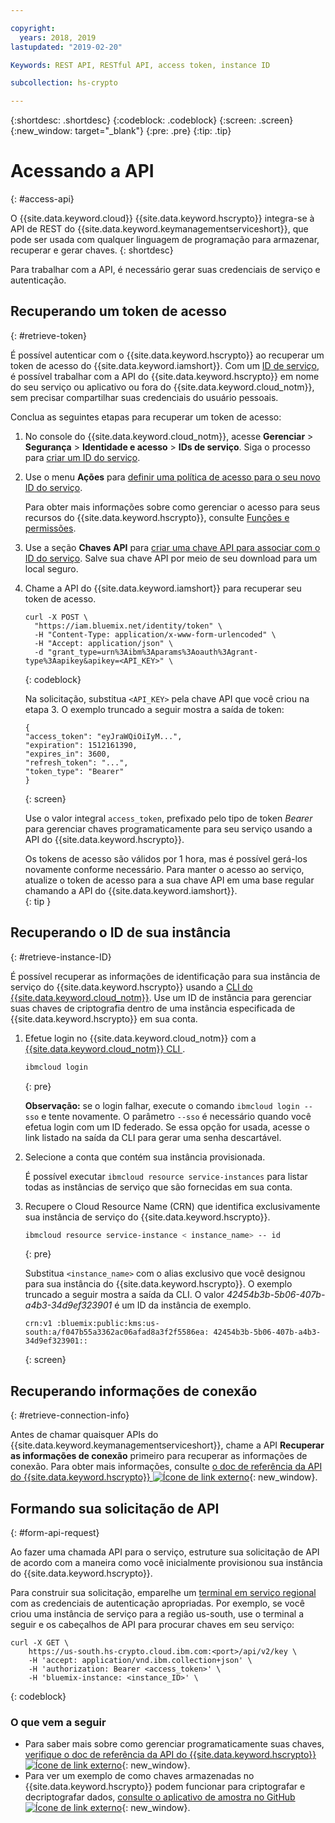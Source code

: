 ```yaml
---

copyright:
  years: 2018, 2019
lastupdated: "2019-02-20"

Keywords: REST API, RESTful API, access token, instance ID

subcollection: hs-crypto

---
```


{:shortdesc: .shortdesc}
{:codeblock: .codeblock}
{:screen: .screen}
{:new_window: target="_blank"}
{:pre: .pre}
{:tip: .tip}

# Acessando a API
{: #access-api}

O {{site.data.keyword.cloud}} {{site.data.keyword.hscrypto}} integra-se à API de REST do {{site.data.keyword.keymanagementserviceshort}}, que pode ser usada com qualquer linguagem de programação para armazenar, recuperar e gerar chaves.
{: shortdesc}

Para trabalhar com a API, é necessário gerar suas credenciais de serviço e autenticação.

## Recuperando um token de acesso
{: #retrieve-token}

É possível autenticar com o {{site.data.keyword.hscrypto}} ao recuperar um token de acesso do
{{site.data.keyword.iamshort}}. Com um [ID de serviço](/docs/iam/serviceid.html#serviceids), é possível trabalhar
com a API do {{site.data.keyword.hscrypto}} em nome do seu serviço ou aplicativo ou fora do
{{site.data.keyword.cloud_notm}}, sem precisar compartilhar suas credenciais do usuário pessoais.  

<!-- If you want to authenticate with your user credentials, you can retrieve your token by running `ibmcloud iam oauth-tokens` in the [{{site.data.keyword.cloud_notm}} CLI](/docs/cli/index.html#overview).
{: tip} -->

Conclua as seguintes etapas para recuperar um token de acesso:

1. No console do {{site.data.keyword.cloud_notm}}, acesse **Gerenciar** &gt;
**Segurança** &gt; **Identidade e acesso** &gt; **IDs de serviço**. Siga o processo para [criar um ID do serviço](/docs/iam/serviceid.html#creating-a-service-id).
2. Use o menu **Ações** para [definir uma política de acesso para o seu novo ID do serviço](/docs/iam/serviceidaccess.html).

    Para obter mais informações sobre como gerenciar o acesso para seus recursos do
{{site.data.keyword.hscrypto}}, consulte [Funções e permissões](/docs/services/hs-crypto/manage-access.html#roles).
3. Use a seção **Chaves API** para [criar uma chave API para associar com o ID do serviço](/docs/iam/serviceid_keys.html#serviceidapikeys). Salve sua chave API por meio de seu download para um local seguro.
4. Chame a API do {{site.data.keyword.iamshort}} para recuperar seu token de acesso.

    ```cURL
    curl -X POST \
      "https://iam.bluemix.net/identity/token" \
      -H "Content-Type: application/x-www-form-urlencoded" \
      -H "Accept: application/json" \
      -d "grant_type=urn%3Aibm%3Aparams%3Aoauth%3Agrant-type%3Aapikey&apikey=<API_KEY>" \
    ```
    {: codeblock}

    Na solicitação, substitua `<API_KEY>` pela chave API que você criou na etapa 3. O exemplo truncado
a seguir mostra a saída de token:

    ```
    {
    "access_token": "eyJraWQiOiIyM...",
    "expiration": 1512161390,
    "expires_in": 3600,
    "refresh_token": "...",
    "token_type": "Bearer"
    }
    ```
    {: screen}

    Use o valor integral `access_token`, prefixado pelo tipo de token _Bearer_ para gerenciar chaves
programaticamente para seu serviço usando a API do {{site.data.keyword.hscrypto}}.

    Os tokens de acesso são válidos por 1 hora, mas é possível gerá-los novamente conforme necessário. Para manter o acesso ao serviço, atualize o token de acesso para a sua chave API em uma base regular chamando a API do {{site.data.keyword.iamshort}}.   
    {: tip }

## Recuperando o ID de sua instância
{: #retrieve-instance-ID}

É possível recuperar as informações de identificação para sua instância de serviço do {{site.data.keyword.hscrypto}} usando a [CLI do {{site.data.keyword.cloud_notm}}](/docs/cli/index.html#overview). Use um ID de instância para gerenciar suas chaves de criptografia dentro de uma instância especificada de
{{site.data.keyword.hscrypto}} em sua conta.

1. Efetue login no  {{site.data.keyword.cloud_notm}}  com a  [ {{site.data.keyword.cloud_notm}}  CLI ](/docs/cli/index.html#overview).

    ```sh
    ibmcloud login
    ```
    {: pre}

    **Observação:** se o login falhar, execute o comando `ibmcloud login --sso` e tente novamente. O parâmetro `--sso` é necessário quando você efetua login com um ID federado. Se essa opção for usada, acesse o link listado na saída da CLI para gerar uma senha descartável.

2. Selecione a conta que contém sua instância provisionada.

    É possível executar `ibmcloud resource service-instances` para listar todas as instâncias de serviço que são fornecidas em sua conta.

3. Recupere o Cloud Resource Name (CRN) que identifica exclusivamente sua instância de serviço do {{site.data.keyword.hscrypto}}.

    ```sh
    ibmcloud resource service-instance < instance_name> -- id
    ```
    {: pre}

    Substitua `<instance_name>` com o alias exclusivo que você designou para sua instância do
{{site.data.keyword.hscrypto}}. O exemplo truncado a seguir mostra a saída da CLI. O valor _42454b3b-5b06-407b-a4b3-34d9ef323901_ é um ID da instância de exemplo.

    ```
    crn:v1 :bluemix:public:kms:us-south:a/f047b55a3362ac06afad8a3f2f5586ea: 42454b3b-5b06-407b-a4b3-34d9ef323901::
    ```
    {: screen}

## Recuperando informações de conexão
{: #retrieve-connection-info}

Antes de chamar quaisquer APIs do {{site.data.keyword.keymanagementserviceshort}}, chame a API **Recuperar as informações de conexão** primeiro para recuperar as informações de conexão. Para obter mais informações, consulte [o doc de referência da API do {{site.data.keyword.hscrypto}} ![Ícone de link externo](../../icons/launch-glyph.svg "Ícone de link externo")](https://cloud.ibm.com/apidocs/hs-crypto){: new_window}.

## Formando sua solicitação de API
{: #form-api-request}

Ao fazer uma chamada API para o serviço, estruture sua solicitação de API de acordo com a maneira como você inicialmente
provisionou sua instância do {{site.data.keyword.hscrypto}}.

Para construir sua solicitação, emparelhe um [terminal em serviço
regional](/docs/services/hs-crypto/regions.html) com as credenciais de autenticação apropriadas. Por exemplo, se você criou uma instância de serviço para a região us-south, use o terminal a seguir e os cabeçalhos de API para procurar chaves em seu serviço:

```cURL
curl -X GET \
    https://us-south.hs-crypto.cloud.ibm.com:<port>/api/v2/key \
    -H 'accept: application/vnd.ibm.collection+json' \
    -H 'authorization: Bearer <access_token>' \
    -H 'bluemix-instance: <instance_ID>' \
```
{: codeblock}

### O que vem a seguir

- Para saber mais sobre como gerenciar programaticamente suas chaves, [verifique o doc de referência da API do {{site.data.keyword.hscrypto}} ![Ícone de link externo](../../icons/launch-glyph.svg "Ícone de link externo")](https://cloud.ibm.com/apidocs/hs-crypto){: new_window}.
- Para ver um exemplo de como chaves armazenadas no {{site.data.keyword.hscrypto}} podem funcionar para criptografar e decriptografar dados, [consulte o aplicativo de amostra no GitHub ![Ícone de link externo](../../icons/launch-glyph.svg "Ícone de link externo")](https://github.com/IBM-Bluemix/key-protect-helloworld-python){: new_window}.
